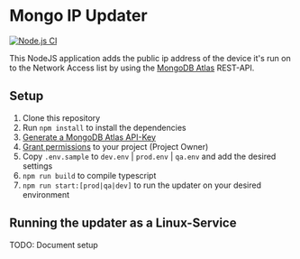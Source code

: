 # Mongo IP Updater

[![Node.js CI](https://github.com/Kailijan/mongo-atlas-ip-updater/actions/workflows/node.js.yml/badge.svg)](https://github.com/Kailijan/mongo-atlas-ip-updater/actions/workflows/node.js.yml)

This NodeJS application adds the public ip address of the device it's run on to the Network Access list by using the [MongoDB Atlas](https://www.mongodb.com/cloud/atlas) REST-API.

## Setup

1. Clone this repository
2. Run `npm install` to install the dependencies
3. [Generate a MongoDB Atlas API-Key](https://docs.atlas.mongodb.com/configure-api-access/#programmatic-api-keys)
4. [Grant permissions](https://docs.atlas.mongodb.com/tutorial/manage-programmatic-access/#manage-programmatic-access-to-a-project) to your project (Project Owner)
5. Copy `.env.sample` to `dev.env` | `prod.env` | `qa.env` and add the desired settings
6. `npm run build` to compile typescript
7. `npm run start:[prod|qa|dev]` to run the updater on your desired environment

## Running the updater as a Linux-Service

TODO: Document setup
